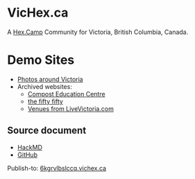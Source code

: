 # VicHex.ca

A [Hex.Camp](https://hex.camp/) Community for Victoria, British Columbia, Canada.

# Demo Sites

  * [Photos around Victoria](https://2kgrv5ga2i.vichex.ca/)
  * Archived websites:
    * [Compost Education Centre](https://6kgrvlcuqdaq.vichex.ca/) 
    * [the fifty fifty](https://6kgrvlbmy3wq.vichex.ca/)
    * [Venues from LiveVictoria.com](https://6kgrvlfnfeya.vichex.ca/)

## Source document

* [HackMD](https://hackmd.io/6FkLrVrdRXqrJAC8vfmhOw)
* [GitHub](https://github.com/hexcamp/hackmd-notes/blob/main/vichex-welcome/index.md)

Publish-to: [6kgrvlbslccq.vichex.ca](https://6kgrvlbslccq.vichex.ca/)


